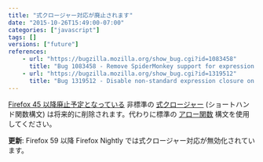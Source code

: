 ```yaml
---
title: "式クロージャー対応が廃止されます"
date: "2015-10-26T15:49:00-07:00"
categories: ["javascript"]
tags: []
versions: ["future"]
references:
    - url: "https://bugzilla.mozilla.org/show_bug.cgi?id=1083458"
      title: "Bug 1083458 - Remove SpiderMonkey support for expression closures (shorthand function syntax)"
    - url: "https://bugzilla.mozilla.org/show_bug.cgi?id=1319512"
      title: "Bug 1319512 - Disable non-standard expression closure on nightly-only"
---
```

[Firefox 45 以降廃止予定となっている](https://www.fxsitecompat.com/ja/docs/2015/expression-closures-are-now-deprecated/) 非標準の [式クロージャー](https://developer.mozilla.org/ja/docs/Web/JavaScript/Reference/Operators/Expression_closures) (ショートハンド関数構文) は将来的に削除されます。代わりに標準の [アロー関数](https://developer.mozilla.org/ja/docs/Web/JavaScript/Reference/Functions/Arrow_functions) 構文を使用してください。

**更新**: Firefox 59 以降 Firefox Nightly では式クロージャー対応が無効化されています。
